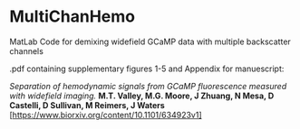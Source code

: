 # MultiChanHemo
MatLab Code for demixing widefield GCaMP data with multiple backscatter channels


.pdf containing supplementary figures 1-5 and Appendix for manuescript:

*Separation of hemodynamic signals from GCaMP fluorescence measured with widefield imaging.* 
**M.T. Valley, M.G. Moore, J Zhuang, N Mesa, D Castelli, D Sullivan, M Reimers, J Waters**
[https://www.biorxiv.org/content/10.1101/634923v1]
